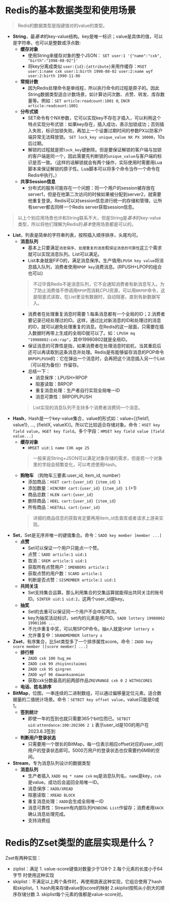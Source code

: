 # Redis的基本数据类型和使用场景
>Redis的数据类型是指键值对的value的类型。
- **String**，最*基本*的key-value结构。key是唯一标识；value是具体的值，可以是字符串，也可以是整数或浮点数: 
  - **缓存对象**
    - 使用String来缓存对象的整个JSON： `SET user:1 '{"name":"cxk", "birth":"1998-08-02"}'`
    - 将key分离成类似 `user:{id}:{attribute}`来用作缓存：`MSET user:1:name cxk user:1:birth 1998-08-02 user:2:name wyf user:2:birth 1990-11-06`
  - **常规计数**
    - 因为Redis处理命令是单线程，所以执行命令的过程是原子的。因此String数据类型适合计数场景，如计算访问次数、点赞、转发、库存数量等。例如：`SET article:readcount:1001 0`, `INCR article:readcount:1001`
  - **分布式锁**
    - SET命令有个NX参数，它可以实现key不存在才插入，可以利用这个特点实现分布式锁：如果key存在，插入成功，表示加锁成功；否则插入失败，标识加锁失败。再加上一个设置过期时间的参数PX以防客户端异常无法释放锁。 `SET lock_key unique_value NX PX 10000`，10s后过期。
    - 解锁的过程就是把`lock_key`键删除。但是要保证解锁的客户端与加锁的客户端是同一个，因此需要先判断锁的`unique_value`与客户端的标识是否一致。（这样的话解锁就会有两个操作，实际使用时需要用Lua脚本来保证解锁的原子性。Lua脚本可以将多个命令当作一个命令在Redis中执行。）
  - **共享Session信息**
    - 分布式的服务可能存在一个问题：同一个用户的session被存放在server1，但是在他第二次访问的时候如果被分配到server2，就需要他重复登录。Redis可以对session信息进行统一的存储和管理，让所有server都去同样一个Redis server获取session信息。

>以上个别应用场景也许和String联系不大，但是String是*基本*的key-value类型，所以将他们理解为Redis的*基本*使用场景都是可以的。
- **List**，列表是简单的字符串列表，按照插入顺序排序，头尾均可。
  - **消息队列**
    - 基本上只要满足`消息保序`、`处理重复的消息`和`保证消息的可靠性`这三个需求就可以实现消息队列。List可以满足。
    - List本身就是FIFO的，满足消息保序。生产值用`LPUSH key value`将消息插入队列，消费者使用`RPOP key`消费消息。(RPUSH+LPOP的组合也可以)
    >不过毕竟Redis不是消息队列，它不会通知消费者有新消息写入。为了防止消费值不停调用`RPOP`而消耗CPU资源，可以用`BRPOP`命令，这是阻塞式读取，在List里没有数据时，自动阻塞，直到有新数据写入。
    - 消费者在处理重复消息时需要 1.每条消息都有一个全局的ID；2.消费者要记录已经处理过的ID。这样，通过比对新消息的ID和处理过的消息的ID，就可以避免处理重复的消息。在Redis的这一层面，只需要在插入数据时再带上生成的全局ID就可以了。如：`LPUSH mq "19980802:cxk:rap"`，其中19980802就是全局ID。
    - 保证消息的可靠性是指，如果消费者在处理消息时宕机，当其重启后还可以再读取到这条消息并处理。Redis是有能够留存消息的POP命令`BRPOPLPUSH`的：它在弹出一个消息时，会再把这个消息插入另一个List（可以视为备份）作留存。
    - 总结一下：
      - 消息保序：LPUSH+RPOP
      - 阻塞读取：BRPOP
      - 重复消息处理：生产者自行实现全局唯一ID
      - 消息可靠性：BRPOPLPUSH
    >List实现的消息队列不支持多个消费者消费同一个消息。
- **Hash**，Hash是一个key-value集合，value的形式如：value=[{field1, value1}, ..., {fieldX, valueX}]。所以它比较适合存储对象。命令：`HSET key field value`，`HGET key field`。多个字段：`HMSET key field value [field value...]`
  - **缓存对象**
    - `HMSET uid:1 name CXK age 25`
    >一般来说String+JSON可以满足对象存储的需求，但是若一个对象里的字段会频繁变化，可以考虑使用Hash。
  - **购物车** （购物车三要素:user_id, item_id, number）
    - 添加商品：`HSET cart:{user_id} {item_id} 1`
    - 添加数量：`HINCRBY cart:{user_id} {item_id} 1` (+1)
    - 商品总数：`HLEN cart:{user_id}`
    - 删除商品：`HDEL cart:{user_id} {item_id}`
    - 所有商品：`HGETALL cart:{user_id}`
    >详细的商品信息的获取肯定要再用item_id去查库或者请求上游来实现。
- **Set**，Set是无序并唯一的键值集合。命令：`SADD key member [member ...]`
  - **点赞**
    - Set可以保证一个用户只能点一个赞。
    - 点赞：`SADD article:1 uid:1`
    - 取消：`SREM article:1 uid:1`
    - 获取所有点赞用户：`SMENBERS article:1`
    - 获取点赞的用户数：`SCARD article:1`
    - 判断是否点赞：`SISMEMBER article:1 uid:1`
  - **共同关注**
    - Set支持集合运算。那么利用集合的交集运算就能得出共同关注的账号ID。`SINTER uid:1 uid:2`，这两个user_id是key。
  - **抽奖**
    - Set的去重可以保证同一个用户不会中奖两次。
    - key为抽奖活动标识，set内的元素是用户ID。`SADD lottery 19980802 19901106 ...`
    - 不允许重复中奖，可以用SPOP命令。抽x人就是`SPOP lottery x`
    - 允许重复中：`SRANDMEMBER lottery x`
- **Zset**，有序集合，比Set类型多了一个排序属性score。命令：`ZADD key score member [[score member] ...]`
  - **排行榜**
    - `ZADD cxk 100 hug_me`
    - `ZADD cxk 99 zhiyinnitaimei`
    - `ZADD cxk 95 qingren`
    - `ZADD wyf 96 dawankuanmian`
    - 获取cxk分数最高的前两部作品`ZREVRANGE cxk 0 2 WITHSCORES`
  - **电话、姓名排序**
- **BitMap**，位图，一串连续的二进制数组，可以通过偏移量定位元素。适合数据量的二值统计场景。命令：`SETBIT key offset value`，value只能是0或1。
  - **签到统计**
    - 即使一年的签到也就只需要365个bit位而已。`SETBIT uid:attendance:100:202306 2 1` 表示user_id是100的用户在2023.6.3签到
  - **判断用户登录状态**
    - 只需要用一个很长的BitMap，每一位表示相应offset对应的user_id的用户的登录状态即可。5000万用户的登录状态也仅需要约6MB的空间。
- **Stream**，专为消息队列设计的数据类型
  - **消息队列**
    - 生产者插入 `XADD mq * name cxk` `mq`是消息队列名，`name`是key，`cxk`是value。成功后会返回全局唯一ID。
    - 消息保序：`XADD/XREAD`
    - 阻塞读取：`XREAD BLOCK`
    - 重复消息处理：`XADD`会生成全局唯一ID
    - 消息可靠性：Stream有内部队列`PENDING List`作留存；消费者用`XACK`确认消息处理完成。
    - 支持消费组

# Redis的Zset类型的底层实现是什么？
Zset有两种实现：
- ziplist：满足 1. value-score键值对数量少于128个 2.每个元素的长度小于64字节 时使用这种实现
- skiplist：不满足以上两个条件时，再使用跳表这种实现，它组合使用了hash和skiplist。1. hash用来存储value到score的映射 2.skiplist按照从小到大的顺序存储分数 3. skiplist每个元素的值都是value-score对。
